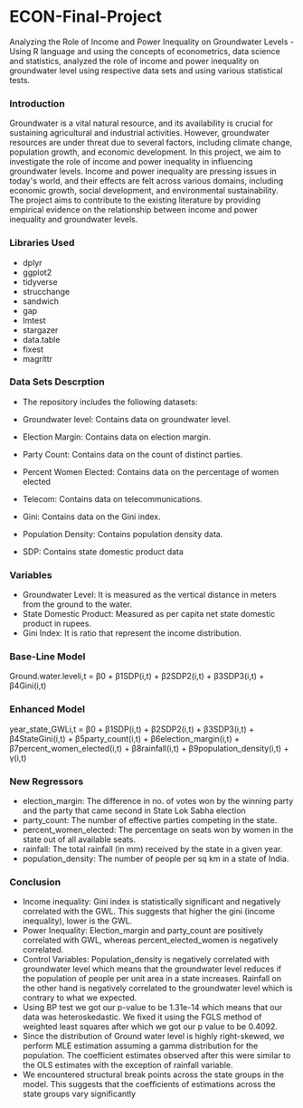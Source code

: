 # ECON-Final-Project
Analyzing the Role of Income and Power Inequality on Groundwater Levels - Using R language and using the concepts of econometrics, data science and statistics, analyzed the role of income and power inequality on groundwater level using respective data sets and using various statistical tests.

### Introduction
Groundwater is a vital natural resource, and its
availability is crucial for sustaining agricultural and
industrial activities. However, groundwater
resources are under threat due to several factors,
including climate change, population growth, and
economic development. In this project, we aim to
investigate the role of income and power inequality
in influencing groundwater levels.
Income and power inequality are pressing issues in
today's world, and their effects are felt across
various domains, including economic growth, social
development, and environmental sustainability.
The project aims to contribute to the existing
literature by providing empirical evidence on the
relationship between income and power inequality
and groundwater levels.

### Libraries Used
- dplyr
- ggplot2
- tidyverse
- strucchange
- sandwich
- gap
- lmtest
- stargazer
- data.table
- fixest
- magrittr

### Data Sets Descrption
- The repository includes the following datasets:

- Groundwater level: Contains data on groundwater level.
- Election Margin: Contains data on election margin.
- Party Count: Contains data on the count of distinct parties.
- Percent Women Elected: Contains data on the percentage of women elected
- Telecom: Contains data on telecommunications.
- Gini: Contains data on the Gini index.
- Population Density: Contains population density data.
- SDP: Contains state domestic product data

### Variables
- Groundwater Level: It is measured as the 
vertical distance in 
meters from the ground 
to the water.
- State Domestic Product: Measured as per capita 
net state domestic 
product in rupees.
- Gini Index: It is ratio that represent 
the income distribution.

### Base-Line Model
Ground.water.leveli,t = β0 + β1SDP(i,t) + β2SDP2(i,t) + β3SDP3(i,t) + β4Gini(i,t)

### Enhanced Model
year_state_GWLi,t = β0 + β1SDP(i,t) + β2SDP2(i,t) + β3SDP3(i,t) + β4StateGini(i,t) + β5party_count(i,t) + β6election_margin(i,t) + β7percent_women_elected(i,t) + β8rainfall(i,t) + β9population_density(i,t) + γ(i,t)

### New Regressors
- election_margin: The difference in no. of votes won by the 
winning party and the party that came second in State Lok 
Sabha election
- party_count: The number of effective parties competing in 
the state.
- percent_women_elected: The percentage on seats won by 
women in the state out of all available seats.
- rainfall: The total rainfall (in mm) received by the state in a 
given year.
- population_density: The number of people per sq km in a 
state of India.

### Conclusion
- Income inequality: Gini index is statistically significant and negatively correlated with the 
GWL. This suggests that higher the gini (income inequality), lower is the GWL. 
- Power Inequality: Election_margin and party_count are positively correlated with GWL, 
whereas percent_elected_women is negatively correlated. 
- Control Variables: Population_density is negatively correlated with groundwater level 
which means that the groundwater level reduces if the population of people per unit area 
in a state increases. Rainfall on the other hand is negatively correlated to the groundwater 
level which is contrary to what we expected. 
- Using BP test we got our p-value to be 1.31e-14 which means that our data was 
heteroskedastic. We fixed it using the FGLS method of weighted least squares after 
which we got our p value to be 0.4092.
- Since the distribution of Ground water level is highly right-skewed, we perform MLE 
estimation assuming a gamma distribution for the population. The coefficient estimates 
observed after this were similar to the OLS estimates with the exception of rainfall 
variable.
- We encountered structural break points across the state groups in the model. This 
suggests that the coefficients of estimations across the state groups vary significantly


